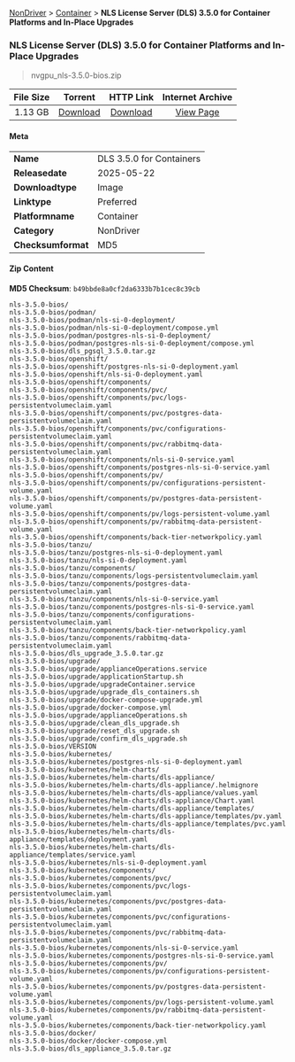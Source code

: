 
[NonDriver](/README.md)  >  [Container](/index/NonDriver/Container.md)  >  **NLS License Server (DLS) 3.5.0 for Container Platforms and In-Place Upgrades**


###    NLS License Server (DLS) 3.5.0 for Container Platforms and In-Place Upgrades

> nvgpu_nls-3.5.0-bios.zip   


| **File Size** | **Torrent**  | **HTTP Link** | **Internet Archive** |
|:-------------:|:------------:|:-------------:|:--------------------:|
| 1.13 GB |  [Download](https://archive.org/download/nvgpu_nls-3.5.0-bios.zip/nvgpu_nls-3.5.0-bios.zip_archive.torrent)       | [Download](https://archive.org/compress/nvgpu_nls-3.5.0-bios.zip) | [View Page](https://archive.org/details/nvgpu_nls-3.5.0-bios.zip)       |

#### Meta

<table>
<tr><td><strong>Name</strong></td><td>DLS 3.5.0 for Containers</td></tr>
<tr><td><strong>Releasedate</strong></td><td>2025-05-22</td></tr>
<tr><td><strong>Downloadtype</strong></td><td>Image</td></tr>
<tr><td><strong>Linktype</strong></td><td>Preferred</td></tr>
<tr><td><strong>Platformname</strong></td><td>Container</td></tr>
<tr><td><strong>Category</strong></td><td>NonDriver</td></tr>
<tr><td><strong>Checksumformat</strong></td><td>MD5</td></tr>
</table>

#### Zip Content

**MD5 Checksum**: `b49bbde8a0cf2da6333b7b1cec8c39cb`

```text
nls-3.5.0-bios/
nls-3.5.0-bios/podman/
nls-3.5.0-bios/podman/nls-si-0-deployment/
nls-3.5.0-bios/podman/nls-si-0-deployment/compose.yml
nls-3.5.0-bios/podman/postgres-nls-si-0-deployment/
nls-3.5.0-bios/podman/postgres-nls-si-0-deployment/compose.yml
nls-3.5.0-bios/dls_pgsql_3.5.0.tar.gz
nls-3.5.0-bios/openshift/
nls-3.5.0-bios/openshift/postgres-nls-si-0-deployment.yaml
nls-3.5.0-bios/openshift/nls-si-0-deployment.yaml
nls-3.5.0-bios/openshift/components/
nls-3.5.0-bios/openshift/components/pvc/
nls-3.5.0-bios/openshift/components/pvc/logs-persistentvolumeclaim.yaml
nls-3.5.0-bios/openshift/components/pvc/postgres-data-persistentvolumeclaim.yaml
nls-3.5.0-bios/openshift/components/pvc/configurations-persistentvolumeclaim.yaml
nls-3.5.0-bios/openshift/components/pvc/rabbitmq-data-persistentvolumeclaim.yaml
nls-3.5.0-bios/openshift/components/nls-si-0-service.yaml
nls-3.5.0-bios/openshift/components/postgres-nls-si-0-service.yaml
nls-3.5.0-bios/openshift/components/pv/
nls-3.5.0-bios/openshift/components/pv/configurations-persistent-volume.yaml
nls-3.5.0-bios/openshift/components/pv/postgres-data-persistent-volume.yaml
nls-3.5.0-bios/openshift/components/pv/logs-persistent-volume.yaml
nls-3.5.0-bios/openshift/components/pv/rabbitmq-data-persistent-volume.yaml
nls-3.5.0-bios/openshift/components/back-tier-networkpolicy.yaml
nls-3.5.0-bios/tanzu/
nls-3.5.0-bios/tanzu/postgres-nls-si-0-deployment.yaml
nls-3.5.0-bios/tanzu/nls-si-0-deployment.yaml
nls-3.5.0-bios/tanzu/components/
nls-3.5.0-bios/tanzu/components/logs-persistentvolumeclaim.yaml
nls-3.5.0-bios/tanzu/components/postgres-data-persistentvolumeclaim.yaml
nls-3.5.0-bios/tanzu/components/nls-si-0-service.yaml
nls-3.5.0-bios/tanzu/components/postgres-nls-si-0-service.yaml
nls-3.5.0-bios/tanzu/components/configurations-persistentvolumeclaim.yaml
nls-3.5.0-bios/tanzu/components/back-tier-networkpolicy.yaml
nls-3.5.0-bios/tanzu/components/rabbitmq-data-persistentvolumeclaim.yaml
nls-3.5.0-bios/dls_upgrade_3.5.0.tar.gz
nls-3.5.0-bios/upgrade/
nls-3.5.0-bios/upgrade/applianceOperations.service
nls-3.5.0-bios/upgrade/applicationStartup.sh
nls-3.5.0-bios/upgrade/upgradeContainer.service
nls-3.5.0-bios/upgrade/upgrade_dls_containers.sh
nls-3.5.0-bios/upgrade/docker-compose-upgrade.yml
nls-3.5.0-bios/upgrade/docker-compose.yml
nls-3.5.0-bios/upgrade/applianceOperations.sh
nls-3.5.0-bios/upgrade/clean_dls_upgrade.sh
nls-3.5.0-bios/upgrade/reset_dls_upgrade.sh
nls-3.5.0-bios/upgrade/confirm_dls_upgrade.sh
nls-3.5.0-bios/VERSION
nls-3.5.0-bios/kubernetes/
nls-3.5.0-bios/kubernetes/postgres-nls-si-0-deployment.yaml
nls-3.5.0-bios/kubernetes/helm-charts/
nls-3.5.0-bios/kubernetes/helm-charts/dls-appliance/
nls-3.5.0-bios/kubernetes/helm-charts/dls-appliance/.helmignore
nls-3.5.0-bios/kubernetes/helm-charts/dls-appliance/values.yaml
nls-3.5.0-bios/kubernetes/helm-charts/dls-appliance/Chart.yaml
nls-3.5.0-bios/kubernetes/helm-charts/dls-appliance/templates/
nls-3.5.0-bios/kubernetes/helm-charts/dls-appliance/templates/pv.yaml
nls-3.5.0-bios/kubernetes/helm-charts/dls-appliance/templates/pvc.yaml
nls-3.5.0-bios/kubernetes/helm-charts/dls-appliance/templates/deployment.yaml
nls-3.5.0-bios/kubernetes/helm-charts/dls-appliance/templates/service.yaml
nls-3.5.0-bios/kubernetes/nls-si-0-deployment.yaml
nls-3.5.0-bios/kubernetes/components/
nls-3.5.0-bios/kubernetes/components/pvc/
nls-3.5.0-bios/kubernetes/components/pvc/logs-persistentvolumeclaim.yaml
nls-3.5.0-bios/kubernetes/components/pvc/postgres-data-persistentvolumeclaim.yaml
nls-3.5.0-bios/kubernetes/components/pvc/configurations-persistentvolumeclaim.yaml
nls-3.5.0-bios/kubernetes/components/pvc/rabbitmq-data-persistentvolumeclaim.yaml
nls-3.5.0-bios/kubernetes/components/nls-si-0-service.yaml
nls-3.5.0-bios/kubernetes/components/postgres-nls-si-0-service.yaml
nls-3.5.0-bios/kubernetes/components/pv/
nls-3.5.0-bios/kubernetes/components/pv/configurations-persistent-volume.yaml
nls-3.5.0-bios/kubernetes/components/pv/postgres-data-persistent-volume.yaml
nls-3.5.0-bios/kubernetes/components/pv/logs-persistent-volume.yaml
nls-3.5.0-bios/kubernetes/components/pv/rabbitmq-data-persistent-volume.yaml
nls-3.5.0-bios/kubernetes/components/back-tier-networkpolicy.yaml
nls-3.5.0-bios/docker/
nls-3.5.0-bios/docker/docker-compose.yml
nls-3.5.0-bios/dls_appliance_3.5.0.tar.gz
```